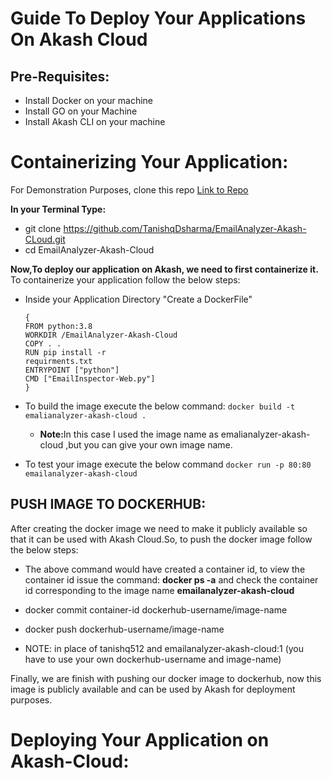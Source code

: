 # Guide To Deploy Your Applications On Akash Cloud

## Pre-Requisites:
* Install Docker on your machine
* Install GO on your Machine
* Install Akash CLI on your machine

# Containerizing Your Application:

For Demonstration Purposes, clone this repo <a  href="https://github.com/TanishqDsharma/EmailAnalyzer-Akash-CLoud.git">Link to Repo</a>

<b>In your Terminal Type:</b>
* git clone https://github.com/TanishqDsharma/EmailAnalyzer-Akash-CLoud.git
* cd EmailAnalyzer-Akash-Cloud

<b>Now,To deploy our application on Akash, we need to first containerize it.</b>
To containerize your application follow the below steps:
* Inside your Application Directory "Create a DockerFile" 
  ```docker
  {
  FROM python:3.8 
  WORKDIR /EmailAnalyzer-Akash-Cloud
  COPY . . 
  RUN pip install -r 
  requirments.txt 
  ENTRYPOINT ["python"] 
  CMD ["EmailInspector-Web.py"] 
  }
  ```  
* To build the image execute the below command:
  ```docker build -t emalianalyzer-akash-cloud . ```
  * <b>Note:</b>In this case I used the image name as emalianalyzer-akash-cloud ,but you can give your own image name.

* To test your image execute the below command
  ```docker run -p 80:80 emailanalyzer-akash-cloud ```
  
## PUSH IMAGE TO DOCKERHUB:

After creating the docker image we need to make it publicly available so that it can be used with Akash Cloud.So, to push the docker image follow the below steps:

* The above command would have created a container id, to view the container id issue the command: <b><b>docker ps -a</b></b> and check the container id corresponding to the image name <b>emailanalyzer-akash-cloud</b>
* docker commit container-id dockerhub-username/image-name
* docker push dockerhub-username/image-name

* NOTE: in place of tanishq512 and emailanalyzer-akash-cloud:1 (you have to use your own dockerhub-username and image-name)

Finally, we are finish with pushing our docker image to dockerhub, now this image is publicly available and can be used by Akash for deployment purposes.

# Deploying Your Application on Akash-Cloud:





